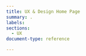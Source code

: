 ```yaml
---
title: UX & Design Home Page
summary: .
labels: 
sections: 
  - UX
document-type: reference

---
```

